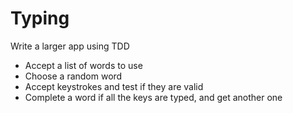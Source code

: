 # Typing #

Write a larger app using TDD

- Accept a list of words to use
- Choose a random word
- Accept keystrokes and test if they are valid
- Complete a word if all the keys are typed, and get another one